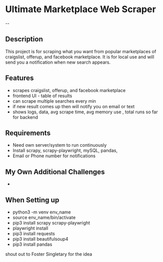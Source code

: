 # Ultimate Marketplace Web Scraper

--

## Description

This project is for scraping what you want from popular marketplaces of craigslist, offerup, and facebook marketplace.
It is for local use and will send you a notification when new search appears.

## Features

- scrapes craigslist, offerup, and facebook marketplace
- frontend UI - table of results
- can scrape multiple searches every min
- if new result comes up then will notify you on email or text
- shows logs, data, avg scrape time, avg memory use , total runs so far for backend

## Requirements

- Need own server/system to run continuously
- Install scrapy, scrapy-playwright, mySQL, pandas,
- Email or Phone number for notifications

## My Own Additional Challenges

-

## When Setting up

- python3 -m venv env_name
- source env_name/bin/activate
- pip3 install scrapy scrapy-playwright
- playwright install
- pip3 install requests
- pip3 install beautifulsoup4
- pip3 install pandas

shout out to Foster Singletary for the idea
